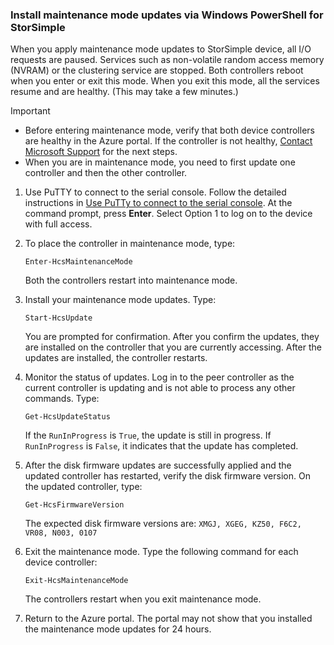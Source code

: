 ### Install maintenance mode updates via Windows PowerShell for StorSimple

When you apply maintenance mode updates to StorSimple device, all I/O requests are paused. Services such as non-volatile random access memory (NVRAM) or the clustering service are stopped. Both controllers reboot when you enter or exit this mode. When you exit this mode, all the services resume and are healthy. (This may take a few minutes.)

> [!IMPORTANT]
> * Before entering maintenance mode, verify that both device controllers are healthy in the Azure portal. If the controller is not healthy, [Contact Microsoft Support](../articles/storsimple/storsimple-8000-contact-microsoft-support.md) for the next steps.
> * When you are in maintenance mode, you need to first update one controller and then the other controller.

1. Use PuTTY to connect to the serial console. Follow the detailed instructions in [Use PuTTy to connect to the serial console](../articles/storsimple/storsimple-8000-deployment-walkthrough-u2.md#use-putty-to-connect-to-the-device-serial-console). At the command prompt, press **Enter**. Select Option 1 to log on to the device with full access.

2. To place the controller in maintenance mode, type:
    
    `Enter-HcsMaintenanceMode`

    Both the controllers restart into maintenance mode.

3. Install your maintenance mode updates. Type:

    `Start-HcsUpdate`

    You are prompted for confirmation. After you confirm the updates, they are installed on the controller that you are currently accessing. After the updates are installed, the controller restarts.

4. Monitor the status of updates. Log in to the peer controller as the current controller is updating and is not able to process any other commands. Type:

    `Get-HcsUpdateStatus`

    If the `RunInProgress` is `True`, the update is still in progress. If `RunInProgress` is `False`, it indicates that the update has completed.

5. After the disk firmware updates are successfully applied and the updated controller has restarted, verify the disk firmware version. On the updated controller, type:

    `Get-HcsFirmwareVersion`
   
    The expected disk firmware versions are:
    `XMGJ, XGEG, KZ50, F6C2, VR08, N003, 0107`

6. Exit the maintenance mode. Type the following command for each device controller:

    `Exit-HcsMaintenanceMode`

    The controllers restart when you exit maintenance mode.

7. Return to the Azure portal. The portal may not show that you installed the maintenance mode updates for 24 hours.